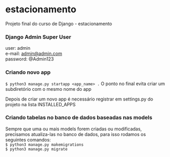 # estacionamento
Projeto final do curso de Django - estacionamento

### Django Admin Super User

user: admin  
e-mail: admin@admin.com  
password: @Admin123  

### Criando novo app

```$ python3 manage.py startapp <app_name> .``` O ponto no final evita criar um subdiretório com o mesmo nome do app

Depois de criar um novo app é necessário registrar em settings.py do projeto na lista INSTALLED_APPS

### Criando tabelas no banco de dados baseadas nas models

Sempre que uma ou mais models forem criadas ou modificadas, precisamos atualiza-las no banco de dados, para isso rodamos os seguintes comandos:  
```$ python3 manage.py makemigrations```  
```$ python3 manage.py migrate```